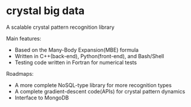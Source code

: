 # crystal big data

A scalable crystal pattern recognition library

Main features:

* Based on the Many-Body Expansion(MBE) formula
* Written in C++(back-end), Python(front-end), and Bash/Shell
* Testing code written in Fortran for numerical tests

Roadmaps:
* A more complete NoSQL-type library for more recognition types
* A complete gradient-descent code(APIs) for crystal pattern dynamics
* Interface to MongoDB

